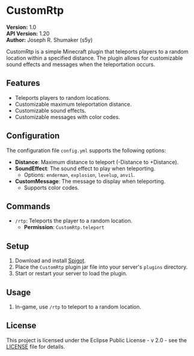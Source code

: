 # CustomRtp

**Version:** 1.0  
**API Version:** 1.20  
**Author:** Joseph R. Shumaker (s5y)  

CustomRtp is a simple Minecraft plugin that teleports players to a random location within a specified distance. The plugin allows for customizable sound effects and messages when the teleportation occurs.

## Features

- Teleports players to random locations.
- Customizable maximum teleportation distance.
- Customizable sound effects.
- Customizable messages with color codes.

## Configuration

The configuration file `config.yml` supports the following options:

- **Distance**: Maximum distance to teleport (-Distance to +Distance).
- **SoundEffect**: The sound effect to play when teleporting.  
  - Options: `enderman`, `explosion`, `levelup`, `anvil`.
- **CustomMessage**: The message to display when teleporting.  
  - Supports color codes.

## Commands

- `/rtp`: Teleports the player to a random location.  
  - **Permission**: `CustomRtp.teleport`

## Setup

1. Download and install [Spigot](https://www.spigotmc.org/).
2. Place the `CustomRtp` plugin jar file into your server's `plugins` directory.
3. Start or restart your server to load the plugin.

## Usage

1. In-game, use `/rtp` to teleport to a random location.

## License

This project is licensed under the Eclipse Public License - v 2.0 - see the [LICENSE](LICENSE) file for details.
